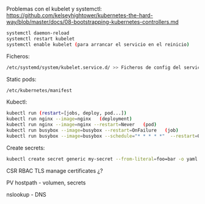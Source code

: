 Problemas con el kubelet y systemctl: 
https://github.com/kelseyhightower/kubernetes-the-hard-way/blob/master/docs/08-bootstrapping-kubernetes-controllers.md

```bash
systemctl daemon-reload
systemctl restart kubelet
systemctl enable kubelet (para arrancar el servicio en el reinicio)
```

Ficheros:

```bash
/etc/systemd/system/kubelet.service.d/ >> Ficheros de config del servicio kubelet
```

Static pods:

```bash
/etc/kubernetes/manifest
```

Kubectl:

```bash
kubectl run (restart=[jobs, deploy, pod...])
kubectl run nginx --image=nginx   (deployment)
kubectl run nginx --image=nginx --restart=Never   (pod)
kubectl run busybox --image=busybox --restart=OnFailure   (job)
kubectl run busybox --image=busybox --schedule="* * * * *"  --restart=OnFailure (cronJob)
```

Create secrets: 

```bash
kubectl create secret generic my-secret --from-literal=foo=bar -o yaml --dry-run > my-secret.yaml
```

CSR RBAC TLS manage certificates ¿?

PV hostpath - volumen, secrets 

nslookup - DNS
